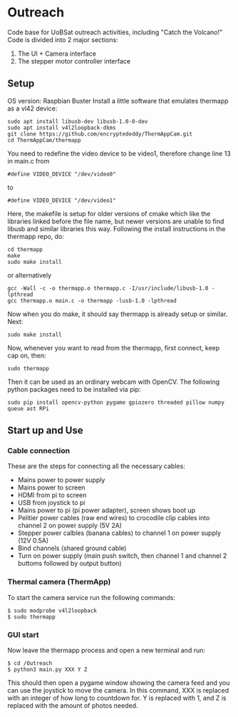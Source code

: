 # Outreach
Code base for UoBSat outreach activities, including "Catch the Volcano!"
Code is divided into 2 major sections:
1) The UI + Camera interface
2) The stepper motor controller interface

## Setup
OS version: Raspbian Buster
Install a little software that emulates thermapp as a vl42 device:
```
sudo apt install libusb-dev libusb-1.0-0-dev
sudo apt install v4l2loopback-dkms
git clone https://github.com/encryptededdy/ThermAppCam.git
cd ThermAppCam/thermapp
```
You need to redefine the video device to be video1, therefore change line 13 in main.c from 

```
#define VIDEO_DEVICE "/dev/video0"
```
to 
```
#define VIDEO_DEVICE "/dev/video1"
```

Here, the makefile is setup for older versions of cmake which like the libraries linked before the file name, but newer versions are unable to find libusb and similar libraries this way. Following the install instructions in the thermapp repo, do:
```
cd thermapp
make
sudo make install
```
or alternatively
```
gcc -Wall -c -o thermapp.o thermapp.c -I/usr/include/libusb-1.0 -lpthread
gcc thermapp.o main.c -o thermapp -lusb-1.0 -lpthread
```
Now when you do make, it should say thermapp is already setup or similar.
Next:
```
sudo make install
```
Now, whenever you want to read from the thermapp, first connect, keep cap on, then:
```
sudo thermapp
```

Then it can be used as an ordinary webcam with OpenCV.
The following python packages need to be installed via pip:
```
sudo pip install opencv-python pygame gpiozero threaded pillow numpy queue ast RPi
```

## Start up and Use
### Cable connection
These are the steps for connecting all the necessary cables:
 - Mains power to power supply
 - Mains power to screen
 - HDMI from pi to screen
 - USB from joystick to pi
 - Mains power to pi (pi power adapter), screen shows boot up
 - Pelitier power cables (raw end wires) to crocodile clip cables into channel 2 on power supply (5V 2A)
 - Stepper power calbles (banana cables) to channel 1 on power supply (12V 0.5A)
 - Bind channels (shared ground cable)
 - Turn on power supply (main push switch, then channel 1 and channel 2 buttoms followed by output button)
### Thermal camera (ThermApp)
To start the camera service run the following commands:
```
$ sudo modprobe v4l2loopback
$ sudo thermapp
```
### GUI start
Now leave the thermapp process and open a new terminal and run:

```
$ cd /Outreach
$ python3 main.py XXX Y Z
```
This should then open a pygame window showing the camera feed and you can use the joystick to move the camera. In this command, XXX is replaced with an integer of how long to countdown for. Y is replaced with 1, and Z is replaced with the amount of photos needed. 
